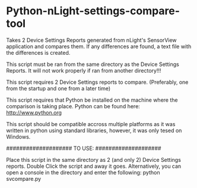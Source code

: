 Python-nLight-settings-compare-tool
===================================

Takes 2 Device Settings Reports generated from nLight's SensorView application and compares them.  If any differences are found, a text file with the differences is created.

This script must be ran from the same directory as the Device Settings Reports.  It will not work properly if ran from another directory!!!

This script requires 2 Device Settings reports to compare. (Preferably, one from the startup and one from a later time)

This script requires that Python be installed on the machine where the comparison is taking place.  Python can be found here: <http://www.python.org>

This script should be compatible accross multiple platforms as it was written in python using standard libraries, however, it was only tesed on Windows.

####################
TO USE:
####################

Place this script in the same directory as 2 (and only 2) Device Settings reports.  Double Click the script and away it goes.  Alternatively, you can open a console in the directory and enter the following: python svcompare.py
